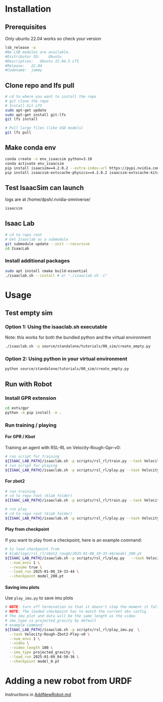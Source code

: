 # Installation

## Prerequisites

Only ubuntu 22.04 works so check your version
```bash
lsb_release -a
#No LSB modules are available.
#Distributor ID:	Ubuntu
#Description:	Ubuntu 22.04.5 LTS
#Release:	22.04
#Codename:	jammy
```

## Clone repo and lfs pull

```bash
# cd to where you want to install the repo
# git clone the repo
# Install Git LFS
sudo apt-get update
sudo apt-get install git-lfs
git lfs install

# Pull large files (like USD models)
git lfs pull
```

## Make conda env

```bash
conda create -n env_isaacsim python=3.10
conda activate env_isaacsim
pip install isaacsim==4.2.0.2 --extra-index-url https://pypi.nvidia.com
pip install isaacsim-extscache-physics==4.2.0.2 isaacsim-extscache-kit==4.2.0.2 isaacsim-extscache-kit-sdk==4.2.0.2 --extra-index-url https://pypi.nvidia.com
```

## Test IsaacSim can launch

logs  are at /home/dpsh/.nvidia-omniverse/
```bash
isaacsim
```

## Isaac Lab
```bash
# cd to repo root
# Get Isaaclab as a submodule
git submodule update --init --recursive 
cd IsaacLab
```

### Install additional packages
```bash
sudo apt install cmake build-essential
./isaaclab.sh --install # or "./isaaclab.sh -i"
```

# Usage

## Test empty sim

### Option 1: Using the isaaclab.sh executable
Note: this works for both the bundled python and the virtual environment
```bash
./isaaclab.sh -p source/standalone/tutorials/00_sim/create_empty.py
```

### Option 2: Using python in your virtual environment
```bash
python source/standalone/tutorials/00_sim/create_empty.py
```

## Run with Robot

### Install GPR extension
```bash
cd exts/gpr
python -m pip install -e .
```

### Run training / playing

#### For GPR / Kbot

Training an agent with RSL-RL on Velocity-Rough-Gpr-v0:

```bash
# run script for training
${ISAAC_LAB_PATH}/isaaclab.sh -p scripts/rsl_rl/train.py --task Velocity-Rough-Gpr-v0
# run script for playing
${ISAAC_LAB_PATH}/isaaclab.sh -p scripts/rsl_rl/play.py --task Velocity-Rough-Gpr-Play-v0
```

#### For zbot2

```bash
# run training
# cd to repo root (klab folder)
${ISAAC_LAB_PATH}/isaaclab.sh -p scripts/rsl_rl/train.py --task Velocity-Rough-Zbot2-v0

# run play
# cd to repo root (klab folder)
${ISAAC_LAB_PATH}/isaaclab.sh -p scripts/rsl_rl/play.py --task Velocity-Rough-Zbot2-Play-v0
```

#### Play from checkpoint

If you want to play from a checkpoint, here is an example command:
```bash
# to load checkpoint from
# klab/logs/rsl_rl/zbot2_rough/2025-01-08_19-33-44/model_200.pt
${ISAAC_LAB_PATH}/isaaclab.sh -p scripts/rsl_rl/play.py   --task Velocity-Rough-Zbot2-Play-v0 \
  --num_envs 1 \
  --resume true \
  --load_run 2025-01-08_19-33-44 \
  --checkpoint model_200.pt
```

#### Saving imu plots 

Use `play_imu.py` to save imu plots

```bash
# NOTE: turn off termination so that it doesn't stop the moment it falls
# NOTE: The loaded checkpoint has to match the current obs config
# The imu plot and data will be the same length as the video
# imu_type is projected_gravity by default
# example command:
${ISAAC_LAB_PATH}/isaaclab.sh -p scripts/rsl_rl/play_imu.py  \
  --task Velocity-Rough-Zbot2-Play-v0 \
  --num_envs 1 \
  --video \
  --video_length 100 \
  --imu_type projected_gravity \
  --load_run 2025-01-09_04-50-36 \
  --checkpoint model_0.pt 
```


# Adding a new robot from URDF

Instructions in [AddNewRobot.md](AddNewRobot.md)
